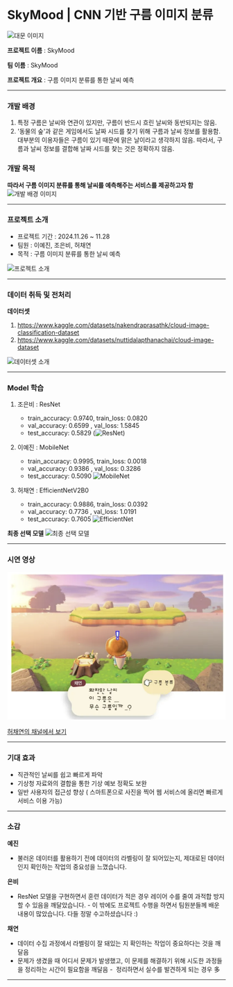 # SkyMood | CNN 기반 구름 이미지 분류

![대문 이미지](README_img/front_img.png)

**프로젝트 이름** : SkyMood

**팀 이름** : SkyMood

**프로젝트 개요** : 구름 이미지 분류를 통한 날씨 예측

--------

### **개발 배경**
1. 특정 구름은 날씨와 연관이 있지만, 구름이 반드시 흐린 날씨와 동반되지는 않음.
2. '동물의 숲'과 같은 게임에서도 날짜 시드를 찾기 위해 구름과 날씨 정보를 활용함.
대부분의 이용자들은 구름이 있기 때문에 맑은 날이라고 생각하지 않음. 따라서, 구름과 날씨 정보를 결합해 날짜 시드를 찾는 것은 정확하지 않음.

### **개발 목적**

**따라서 구름 이미지 분류를 통해 날씨를 예측해주는 서비스를 제공하고자 함**
![개발 배경 이미지](README_img/back_img.png)


-------

### **프로젝트 소개**
- 프로젝트 기간 : 2024.11.26 ~ 11.28
- 팀원 : 이예진, 조은비, 허채연
- 목적 : 구름 이미지 분류를 통한 날씨 예측

![프로젝트 소개](README_img/project.png)

--------
### **데이터 취득 및 전처리**

**데이터셋** 
1) https://www.kaggle.com/datasets/nakendraprasathk/cloud-image-classification-dataset
2) https://www.kaggle.com/datasets/nuttidalapthanachai/cloud-image-dataset


![데이터셋 소개](README_img/dataset.png)

-----

### **Model 학습**
1) 조은비 : ResNet
   - train_accuracy: 0.9740, train_loss: 0.0820
   - val_accuracy: 0.6599 , val_loss: 1.5845
   - test_accuracy: 0.5829
(![ResNet](https://github.com/user-attachments/assets/a8fbc5a3-03aa-4513-9bea-b35fd66135f8))
  
  
2) 이예진 : MobileNet
   - train_accuracy: 0.9995, train_loss: 0.0018
   - val_accuracy: 0.9386 , val_loss: 0.3286
   - test_accuracy: 0.5090
![MobileNet](README_img/MobileNetPredict.png)

  
3) 허채연 : EfficientNetV2B0
   - train_accuracy: 0.9886, train_loss: 0.0392
   - val_accuracy: 0.7736 , val_loss: 1.0191
   - test_accuracy: 0.7605
![EfficientNet](README_img/EfficientNetPredict.png)


**최종 선택 모델**
![최종 선택 모델](README_img/final.png)


-----
### **시연 영상**
![thumbnail](README_img/thumbnail.png)


[허채연의 채널에서 보기](https://youtu.be/jdU_7EJn72U)




-----

### **기대 효과**

- 직관적인 날씨를 쉽고 빠르게 파악
- 기상청 자료와의 결합을 통한 기상 예보 정확도 보완
- 일반 사용자의 접근성 향상 ( 스마트폰으로 사진을 찍어 웹 서비스에 올리면 빠르게 서비스 이용 가능)

  
----
### **소감**

**예진**
- 불러온 데이터를 활용하기 전에 데이터의 라벨링이 잘 되어있는지, 제대로된 데이터인지 확인하는 작업의 중요성을 느꼈습니다.


**은비**
- ResNet 모델을 구현하면서 훈련 데이터가 적은 경우 레이어 수를 줄여 과적합 방지할 수 있음을 깨달았습니다.
- 이 밖에도 프로젝트 수행을 하면서 팀원분들께 배운 내용이 많았습니다. 다들 정말 수고하셨습니다 :)


**채연**
- 데이터 수집 과정에서 라벨링이 잘 돼있는 지 확인하는 작업이 중요하다는 것을 깨달음
- 문제가 생겼을 때 어디서 문제가 발생했고, 이 문제를 해결하기 위해 시도한 과정들을 정리하는 시간이 필요함을 깨달음
  -  정리하면서 실수를 발견하게 되는 경우 多


---------

